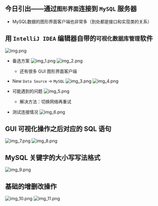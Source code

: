 ## 今日引出——通过`图形界面`连接到 `MySQL` 服务器
- MySQL数据的图形界面客户端也非常多（到处都是接口和实现类的关系）

## 用 `IntelliJ IDEA` 编辑器自带的`可视化数据库管理`软件
![img.png](img.png)
- 备选方案
![img_1.png](img_1.png)
![img_2.png](img_2.png)
  - 还有很多 GUI 图形界面客户端

- New `Data Source` -> `MySQL`
![img_3.png](img_3.png)
![img_4.png](img_4.png)

- 可能遇到的问题
![img_5.png](img_5.png)
  - 解决方法：切换网络再重试

- 测试连接情况
![img_6.png](img_6.png)


## GUI 可视化操作之后对应的 SQL 语句
![img_7.png](img_7.png)
![img_8.png](img_8.png)

## MySQL 关键字的大小写写法格式
![img_9.png](img_9.png)

## 基础的增删改操作
![img_10.png](img_10.png)
![img_11.png](img_11.png)





